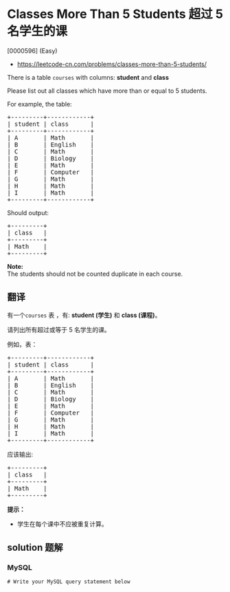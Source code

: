 # Classes More Than 5 Students 超过 5 名学生的课

[0000596] (Easy)

- https://leetcode-cn.com/problems/classes-more-than-5-students/

There is a table `courses` with columns: **student** and **class**

Please list out all classes which have more than or equal to 5 students.

For example, the table:

<pre>+---------+------------+
| student | class      |
+---------+------------+
| A       | Math       |
| B       | English    |
| C       | Math       |
| D       | Biology    |
| E       | Math       |
| F       | Computer   |
| G       | Math       |
| H       | Math       |
| I       | Math       |
+---------+------------+
</pre>

Should output:

<pre>+---------+
| class   |
+---------+
| Math    |
+---------+
</pre>

**Note:**  
The students should not be counted duplicate in each course.

## 翻译

有一个`courses` 表 ，有: **student (学生)** 和 **class (课程)**。

请列出所有超过或等于 5 名学生的课。

例如，表：

<pre>+---------+------------+
| student | class      |
+---------+------------+
| A       | Math       |
| B       | English    |
| C       | Math       |
| D       | Biology    |
| E       | Math       |
| F       | Computer   |
| G       | Math       |
| H       | Math       |
| I       | Math       |
+---------+------------+
</pre>

应该输出:

<pre>+---------+
| class   |
+---------+
| Math    |
+---------+
</pre>

**提示：**

- 学生在每个课中不应被重复计算。

## solution 题解

### MySQL

```mysql
# Write your MySQL query statement below

```
